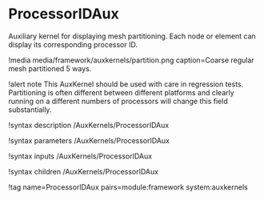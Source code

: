 # ProcessorIDAux

Auxiliary kernel for displaying mesh partitioning. Each node or element can display its corresponding processor ID.

!media media/framework/auxkernels/partition.png caption=Coarse regular mesh partitioned 5 ways.

!alert note
This AuxKernel should be used with care in regression tests. Partitioning is often different between
different platforms and clearly running on a different numbers of processors will change this field
substantially.

!syntax description /AuxKernels/ProcessorIDAux

!syntax parameters /AuxKernels/ProcessorIDAux

!syntax inputs /AuxKernels/ProcessorIDAux

!syntax children /AuxKernels/ProcessorIDAux

!tag name=ProcessorIDAux pairs=module:framework system:auxkernels
